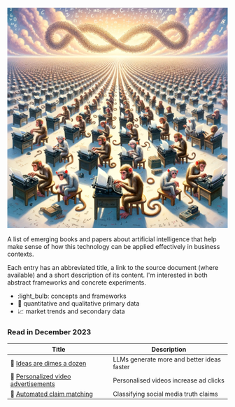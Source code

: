 ![Infinite Monkeys](assets/infinite_monkey_1.png)

A list of emerging books and papers about artificial intelligence that help make sense of how this technology can be applied effectively in business contexts.

Each entry has an abbreviated title, a link to the source document (where available) and a short description of its content. I'm interested in both abstract frameworks and concrete experiments.

- :light_bulb: concepts and frameworks
- :microscope: quantitative and qualitative primary data
- :chart_with_upwards_trend: market trends and secondary data

### Read in December 2023

| Title                                                                                     | Description                                |
| ----------------------------------------------------------------------------------------- | ------------------------------------------ |
| :microscope: [Ideas are dimes a dozen](https://dx.doi.org/10.2139/ssrn.4526071)           | LLMs generate more and better ideas faster |
| :microscope: [Personalized video advertisements](https://dx.doi.org/10.2139/ssrn.4614118) | Personalised videos increase ad clicks     |
| :microscope: [Automated claim matching](https://dx.doi.org/10.2139/ssrn.4614239)          | Classifying social media truth claims      |
